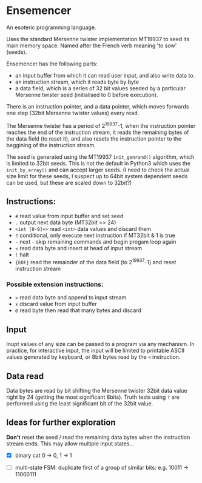# Ensemencer
An esoteric programming language.

Uses the standard Mersenne twister implementation MT19937 to seed its main memory space. Named after the French verb meaning 'to sow' (seeds).

Ensemencer has the following parts:

* an input buffer from which it can read user input, and also write data to.
* an instruction stream, which it reads byte by byte
* a data field, which is a series of 32 bit values seeded by a particular Mersenne twister seed (initialised to 0 before execution).

There is an instruction pointer, and a data pointer, which moves forwards one step (32bit Mersenne twister values) every read.

The Mersenne twister has a period of 2<sup>19937</sup>-1, when the instruction pointer reaches the end of the instruction stream, it reads the remaining bytes of the data field (to reset it), and also resets the instruction pointer to the beggining of the instruction stream.

The seed is generated using the MT19937 <code>init_genrand()</code> algorithm, which is limited to 32bit seeds. This is not the default in Python3 which uses the <code>init_by_array()</code> and can accept larger seeds. (I need to check the actual size limit for these seeds, I suspect up to 64bit system dependent seeds can be used, but these are scaled down to 32bit?)


## Instructions:
* `#` read value from input buffer and set seed
* `.` output next data byte (MT32bit >> 24)
* `<int [0-9]+>` read `<int>` data values and discard them
* `?` conditional, only execute next instruction if MT32bit & 1 is true
* `-` next - skip remaining commands and begin progam loop again
* `<` read data byte and insert at head of input stream
* `!` halt
* `{EOF}` read the remainder of the data field (to 2<sup>19937</sup>-1) and reset instruction stream

### Possible extension instructions:
* `>` read data byte and append to input stream
* `x` discard value from input buffer
* `@` read byte then read that many bytes and discard

## Input
Inupt values of any size can be passed to a program via any mechanism. In practice, for interactive input, the input will be limited to printable ASCII values generated by keyboard, or 8bit bytes read by the <code><</code> instruction.

## Data read
Data bytes are read by bit shifting the Mersenne twister 32bit data value right by 24 (getting the most significant 8bits). Truth tests using <code>?</code> are performed using the least significant bit of the 32bit value.


## Ideas for further exploration
**Don't** reset the seed / read the remaining data bytes when the instruction stream ends. This may allow multiple input states...

- [x] binary cat 0 -> 0, 1 -> 1
- [ ] multi-state FSM: duplicate first of a group of similar bits: e.g. 10011 -> 11000111

